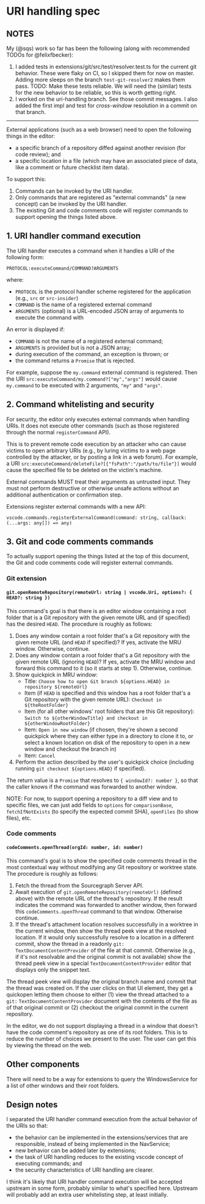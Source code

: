 # URI handling spec

## NOTES

My (@sqs) work so far has been the following (along with recommended TODOs for @felixfbecker):

1. I added tests in extensions/git/src/test/resolver.test.ts for the current git behavior. These were flaky on CI, so I skipped them for now on master. Adding more sleeps on the branch `test-git-resolver2` makes them pass. TODO: Make these tests reliable. We will need the (similar) tests for the new behavior to be reliable, so this is worth getting right.
2. I worked on the uri-handling branch. See those commit messages. I also added the first impl and test for *cross-window* resolution in a commit on that branch.

---------

External applications (such as a web browser) need to open the following things in the editor:

- a specific branch of a repository diffed against another revision (for code review); and
- a specific location in a file (which may have an associated piece of data, like a comment or future checklist item data).

To support this:

1. Commands can be invoked by the URI handler.
2. Only commands that are registered as "external commands" (a new concept) can be invoked by the URI handler.
2. The existing Git and code comments code will register commands to support opening the things listed above.

## 1. URI handler command execution

The URI handler executes a command when it handles a URI of the following form:

```
PROTOCOL:executeCommand/COMMAND?ARGUMENTS
```

where:

- `PROTOCOL` is the protocol handler scheme registered for the application (e.g., `src` or `src-insider`)
- `COMMAND` is the name of a registered external command
- `ARGUMENTS` (optional) is a URL-encoded JSON array of arguments to execute the command with

An error is displayed if:

- `COMMAND` is not the name of a registered external command;
- `ARGUMENTS` is provided but is not a JSON array;
- during execution of the command, an exception is thrown; or
- the command returns a `Promise` that is rejected.

For example, suppose the `my.command` external command is registered. Then the URI `src:executeCommand/my.command?["my","args"]` would cause `my.command` to be executed with 2 arguments, `"my"` and `"args"`.

## 2. Command whitelisting and security

For security, the editor only executes external commands when handling URIs. It does not execute other commands (such as those registered through the normal `registerCommand` API).

This is to prevent remote code execution by an attacker who can cause victims to open arbitrary URIs (e.g., by luring victims to a web page controlled by the attacker, or by posting a link in a web forum). For example, a URI `src:executeCommand/deleteFile?[{"fsPath":"/path/to/file"}]` would cause the specified file to be deleted on the victim's machine.

External commands MUST treat their arguments as untrusted input. They must not perform destructive or otherwise unsafe actions without an additional authentication or confirmation step.

Extensions register external commands with a new API:

```
vscode.commands.registerExternalCommand(command: string, callback: (...args: any[]) => any)
```

## 3. Git and code comments commands

To actually support opening the things listed at the top of this document, the Git and code comments code will register external commands.

### Git extension

#### `git.openRemoteRepository(remoteUrl: string | vscode.Uri, options?: { HEAD?: string })`

This command's goal is that there is an editor window containing a root folder that is a Git repository with the given remote URL and (if specified) has the desired `HEAD`. The procedure is roughly as follows:

1. Does any window contain a root folder that's a Git repository with the given remote URL (and `HEAD` if specified)? If yes, activate the MRU window. Otherwise, continue.
2. Does any window contain a root folder that's a Git repository with the given remote URL (ignoring `HEAD`)? If yes, activate the MRU window and forward this command to it (so it starts at step 1). Otherwise, continue.
3. Show quickpick in MRU window:
   - Title: `Choose how to open Git branch ${options.HEAD} in repository ${remoteUrl}`
   - Item (if `HEAD` is specified and this window has a root folder that's a Git repository with the given remote URL): `Checkout in ${theRootFolder}`
   - Item (for all other windows' root folders that are this Git repository): `Switch to ${otherWindowTitle} and checkout in ${otherWindowRootFolder}`
   - Item: `Open in new window` (if chosen, they're shown a second quickpick where they can either type in a directory to clone it to, or select a known location on disk of the repository to open in a new window and checkout the branch in)
   - Item: `Cancel`
4. Perform the action described by the user's quickpick choice (including running `git checkout ${options.HEAD}` if specified).

The return value is a `Promise` that resolves to `{ windowId?: number }`, so that the caller knows if the command was forwarded to another window.

NOTE: For now, to support opening a repository to a diff view and to specific files, we can just add fields to `options` for `comparisonBase`, `fetchIfNotExists` (to specify the expected commit SHA), `openFiles` (to show files), etc.

### Code comments

#### `codeComments.openThread(orgId: number, id: number)`

This command's goal is to show the specified code comments thread in the most contextual way without modifying any Git repository or worktree state. The procedure is roughly as follows:

1. Fetch the thread from the Sourcegraph Server API.
2. Await execution of `git.openRemoteRepository(remoteUrl)` (defined above) with the remote URL of the thread's repository. If the result indicates the command was forwarded to another window, then forward this `codeComments.openThread` command to that window. Otherwise continue.
3. If the thread's attachment location resolves successfully in a worktree in the current window, then show the thread peek view at the resolved location. If it would only successfully resolve to a location in a different commit, show the thread in a readonly `git:` `TextDocumentContentProvider` of the file at that commit. Otherwise (e.g., if it's not resolvable and the original commit is not available) show the thread peek view in a special `TextDocumentContentProvider` editor that displays only the snippet text.

The thread peek view will display the original branch name and commit that the thread was created on. If the user clicks on that UI element, they get a quickopen letting them choose to either (1) view the thread attached to a `git:` `TextDocumentContentProvider` document with the contents of the file as of that original commit or (2) checkout the original commit in the current repository.

In the editor, we do not support displaying a thread in a window that doesn't have the code comment's repository as one of its root folders. This is to reduce the number of choices we present to the user. The user can get this by viewing the thread on the web.

## Other components

There will need to be a way for extensions to query the WindowsService for a list of other windows and their root folders.

## Design notes

I separated the URI handler command execution from the actual behavior of the URIs so that:

- the behavior can be implemented in the extensions/services that are responsible, instead of being implemented in the NavService;
- new behavior can be added later by extensions;
- the task of URI handling reduces to the existing vscode concept of executing commands; and
- the security characteristics of URI handling are clearer.

I think it's likely that URI handler command execution will be accepted upstream in some form, probably similar to what's specified here. Upstream will probably add an extra user whitelisting step, at least initially.
